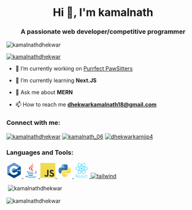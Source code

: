 <h1 align="center">Hi 👋, I'm kamalnath</h1>
<h3 align="center">A passionate web developer/competitive programmer</h3>

<p align="left"> <img src="https://komarev.com/ghpvc/?username=kamalnathdhekwar&label=Profile%20views&color=0e75b6&style=flat" alt="kamalnathdhekwar" /> </p>

<p align="left"> <a href="https://github.com/ryo-ma/github-profile-trophy"><img src="https://github-profile-trophy.vercel.app/?username=kamalnathdhekwar" alt="kamalnathdhekwar" /></a> </p>

- 🔭 I’m currently working on [Purrfect PawSitters](https://purrfect-paw-sitters.vercel.app/)

- 🌱 I’m currently learning **Next.JS**

- 💬 Ask me about **MERN**

- 📫 How to reach me **dhekwarkamalnath18@gmail.com**

<h3 align="left">Connect with me:</h3>
<p align="left">
<a href="https://linkedin.com/in/kamalnathdhekwar" target="blank"><img align="center" src="https://raw.githubusercontent.com/rahuldkjain/github-profile-readme-generator/master/src/images/icons/Social/linked-in-alt.svg" alt="kamalnathdhekwar" height="30" width="40" /></a>
<a href="https://instagram.com/kamalnath_06" target="blank"><img align="center" src="https://raw.githubusercontent.com/rahuldkjain/github-profile-readme-generator/master/src/images/icons/Social/instagram.svg" alt="kamalnath_06" height="30" width="40" /></a>
<a href="https://auth.geeksforgeeks.org/user/dhekwarkamjjp4" target="blank"><img align="center" src="https://raw.githubusercontent.com/rahuldkjain/github-profile-readme-generator/master/src/images/icons/Social/geeks-for-geeks.svg" alt="dhekwarkamjjp4" height="30" width="40" /></a>
</p>

<h3 align="left">Languages and Tools:</h3>
<p align="left"> <a href="https://www.w3schools.com/cpp/" target="_blank" rel="noreferrer"> <img src="https://raw.githubusercontent.com/devicons/devicon/master/icons/cplusplus/cplusplus-original.svg" alt="cplusplus" width="40" height="40"/> </a> <a href="https://www.java.com" target="_blank" rel="noreferrer"> <img src="https://raw.githubusercontent.com/devicons/devicon/master/icons/java/java-original.svg" alt="java" width="40" height="40"/> </a> <a href="https://developer.mozilla.org/en-US/docs/Web/JavaScript" target="_blank" rel="noreferrer"> <img src="https://raw.githubusercontent.com/devicons/devicon/master/icons/javascript/javascript-original.svg" alt="javascript" width="40" height="40"/> </a> <a href="https://www.python.org" target="_blank" rel="noreferrer"> <img src="https://raw.githubusercontent.com/devicons/devicon/master/icons/python/python-original.svg" alt="python" width="40" height="40"/> </a> <a href="https://reactjs.org/" target="_blank" rel="noreferrer"> <img src="https://raw.githubusercontent.com/devicons/devicon/master/icons/react/react-original-wordmark.svg" alt="react" width="40" height="40"/> </a> <a href="https://tailwindcss.com/" target="_blank" rel="noreferrer"> <img src="https://www.vectorlogo.zone/logos/tailwindcss/tailwindcss-icon.svg" alt="tailwind" width="40" height="40"/> </a> </p>

<p>&nbsp;<img align="center" src="https://github-readme-stats.vercel.app/api?username=kamalnathdhekwar&show_icons=true&locale=en" alt="kamalnathdhekwar" /></p>

<p><img align="center" src="https://github-readme-streak-stats.herokuapp.com/?user=kamalnathdhekwar&" alt="kamalnathdhekwar" /></p>
